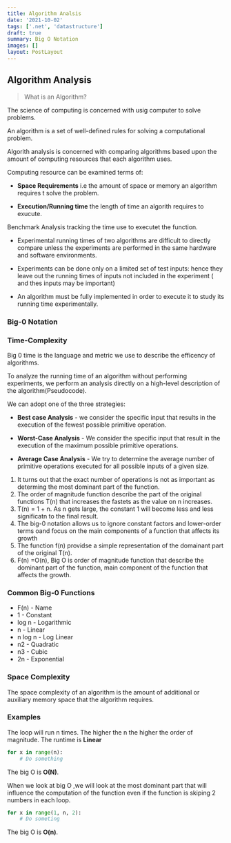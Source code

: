 ```yaml
---
title: Algorithm Analsis
date: '2021-10-02'
tags: ['.net', 'datastructure']
draft: true
summary: Big O Notation
images: []
layout: PostLayout
---
```


## Algorithm Analysis

> What is an Algorithm?

The science of computing is concerned with usig computer to solve problems.

An algorithm is a set of well-defined rules for solving a computational problem.

Algorith analysis is concerned with comparing algorithms based upon the amount of computing resources that each algorithm uses.

Computing resource can be examined terms of:

- **Space Requirements** i.e the amount of space or memory an algorithm requires t solve the problem.

- **Execution/Running time** the length of time an algorith requires to exucute.

Benchmark Analysis tracking the time use to executet the function.

- Experimental running times of two algorithms are difficult to directly compare unless the experiments are performed in the same hardware and software environments.

- Experiments can be done only on a limited set of test inputs: hence they leave out the running times of inputs not included in the experiment ( and thes inputs may be important)

- An algorithm must be fully implemented in order to execute it to study its running time experimentally.

### Big-0 Notation

### Time-Complexity

Big 0 time is the language and metric we use to describe the efficency of algorithms.

To analyze the running time of an algorithm without performing experiments, we perform an analysis directly on a high-level description of the algorithm(Pseudocode).

We can adopt one of the three strategies:

- **Best case Analysis** - we consider the specific input that results in the execution of the fewest possible primitive operation.

- **Worst-Case Analysis** - We consider the specific input that result in the execution of the maximum possible primitive operations.

- **Average Case Analysis** - We try to determine the average number of primitive operations executed for all possible inputs of a given size.

1. It turns out that the exact number of operations is not as important as determing the most dominant part of the function.
2. The order of magnitude function describe the part of the original functions T(n) that increases the fastets as the value on n increases.
3. T(n) = 1 + n. As n gets large, the constant 1 will become less and less significatn to the final result.
4. The big-0 notation allows us to ignore constant factors and lower-order terms oand focus on the main components of a function that affects its growth
5. The function f(n) providse a simple representation of the domainant part of the original T(n).
6. F(n) =O(n), Big O is order of magnitude function that describe the dominant part of the function, main component of the function that affects the growth.

### Common Big-0 Functions

- F(n) - Name
- 1 - Constant
- log n - Logarithmic
- n - Linear
- n log n - Log Linear
- n2 - Quadratic
- n3 - Cubic
- 2n - Exponential

### Space Complexity

The space complexity of an algorithm is the amount of additional or auxiliary memory space that the algorithm requires.

### Examples

The loop will run n times. The higher the n the higher the order of magnitude. The runtime is **Linear**

```python
for x in range(n):
    # Do something
```

The big O is **O(N)**.

When we look at big O ,we will look at the most dominant part that will influence the computation of the function even if the function is skiping 2 numbers in each loop.

```python
for x in range(1, n, 2):
    # Do someting
```

The big O is **O(n)**.
